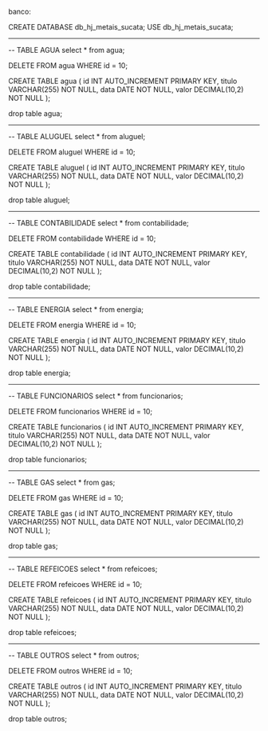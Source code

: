 banco:

CREATE DATABASE db_hj_metais_sucata; 
USE db_hj_metais_sucata;

--  ---------------------------------------

-- TABLE AGUA
select * from agua;

DELETE FROM agua WHERE id = 10;

CREATE TABLE agua (
    id INT AUTO_INCREMENT PRIMARY KEY,
    titulo VARCHAR(255) NOT NULL,
    data DATE NOT NULL,
    valor DECIMAL(10,2) NOT NULL
);

drop table agua;


--  ---------------------------------------


-- TABLE ALUGUEL
select * from aluguel;

DELETE FROM aluguel WHERE id = 10;

CREATE TABLE aluguel (
    id INT AUTO_INCREMENT PRIMARY KEY,
    titulo VARCHAR(255) NOT NULL,
    data DATE NOT NULL,
    valor DECIMAL(10,2) NOT NULL
);

drop table aluguel;


--  ---------------------------------------


-- TABLE CONTABILIDADE
select * from contabilidade;

DELETE FROM contabilidade WHERE id = 10;

CREATE TABLE contabilidade (
    id INT AUTO_INCREMENT PRIMARY KEY,
    titulo VARCHAR(255) NOT NULL,
    data DATE NOT NULL,
    valor DECIMAL(10,2) NOT NULL
);

drop table contabilidade;


--  ---------------------------------------


-- TABLE ENERGIA
select * from energia;

DELETE FROM energia WHERE id = 10;

CREATE TABLE energia (
    id INT AUTO_INCREMENT PRIMARY KEY,
    titulo VARCHAR(255) NOT NULL,
    data DATE NOT NULL,
    valor DECIMAL(10,2) NOT NULL
);

drop table energia;


--  ---------------------------------------


-- TABLE FUNCIONARIOS
select * from funcionarios;

DELETE FROM funcionarios WHERE id = 10;

CREATE TABLE funcionarios (
    id INT AUTO_INCREMENT PRIMARY KEY,
    titulo VARCHAR(255) NOT NULL,
    data DATE NOT NULL,
    valor DECIMAL(10,2) NOT NULL
);

drop table funcionarios;


--  ---------------------------------------


-- TABLE GAS
select * from gas;

DELETE FROM gas WHERE id = 10;

CREATE TABLE gas (
    id INT AUTO_INCREMENT PRIMARY KEY,
    titulo VARCHAR(255) NOT NULL,
    data DATE NOT NULL,
    valor DECIMAL(10,2) NOT NULL
);

drop table gas;


--  ---------------------------------------


-- TABLE REFEICOES
select * from refeicoes;

DELETE FROM refeicoes WHERE id = 10;

CREATE TABLE refeicoes (
    id INT AUTO_INCREMENT PRIMARY KEY,
    titulo VARCHAR(255) NOT NULL,
    data DATE NOT NULL,
    valor DECIMAL(10,2) NOT NULL
);

drop table refeicoes;


--  ---------------------------------------


-- TABLE OUTROS
select * from outros;

DELETE FROM outros WHERE id = 10;

CREATE TABLE outros (
    id INT AUTO_INCREMENT PRIMARY KEY,
    titulo VARCHAR(255) NOT NULL,
    data DATE NOT NULL,
    valor DECIMAL(10,2) NOT NULL
);

drop table outros;
